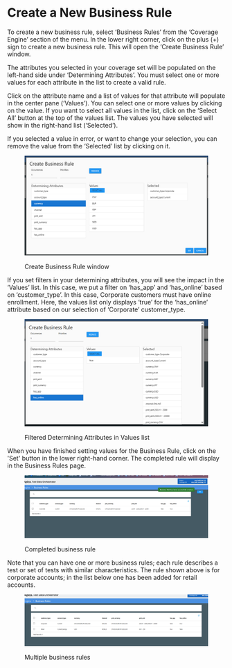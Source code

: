 # Create a New Business Rule

To create a new business rule, select ‘Business Rules’ from the ‘Coverage Engine’ section of the menu.  In the lower right corner, click on the plus (+) sign to create a new business rule.  This will open the ‘Create Business Rule’ window.

The attributes you selected in your coverage set will be populated on the left-hand side under ‘Determining Attributes’.  You must select one or more values for each attribute in the list to create a valid rule.

Click on the attribute name and a list of values for that attribute will populate in the center pane (‘Values’).  You can select one or more values by clicking on the value.  If you want to select all values in the list, click on the ‘Select All’ button at the top of the values list.  The values you have selected will show in the right-hand list (‘Selected’).&#x20;

If you selected a value in error, or want to change your selection, you can remove the value from the ‘Selected’ list by clicking on it.&#x20;

<figure><img src="../../../../../.gitbook/assets/image (423).png" alt=""><figcaption><p>Create Business Rule window</p></figcaption></figure>

If you set filters in your determining attributes, you will see the impact in the ‘Values’ list. In this case, we put a filter on ‘has\_app’ and ‘has\_online’ based on ‘customer\_type’. In this case, Corporate customers must have online enrollment. Here, the values list only displays ‘true’ for the ‘has\_online’ attribute based on our selection of ‘Corporate’ customer\_type.

<figure><img src="../../../../../.gitbook/assets/image (424).png" alt=""><figcaption><p>Filtered Determining Attributes in Values list</p></figcaption></figure>

When you have finished setting values for the Business Rule, click on the 'Set' button in the lower right-hand corner.  The completed rule will display in the Business Rules page.

<figure><img src="../../../../../.gitbook/assets/image (425).png" alt=""><figcaption><p>Completed business rule</p></figcaption></figure>

Note that you can have one or more business rules; each rule describes a test or set of tests with similar characteristics.  The rule shown above is for corporate accounts; in the list below one has been added for retail accounts.

<figure><img src="../../../../../.gitbook/assets/image (426).png" alt=""><figcaption><p>Multiple business rules</p></figcaption></figure>
